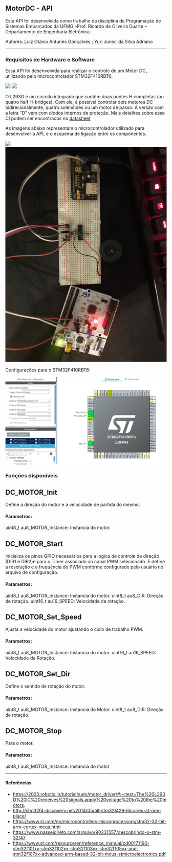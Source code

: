 ## MotorDC - API

Esta API foi desenvolvida como trabalho da disciplina de Programação de Sistemas Embarcados da UFMG –Prof. Ricardo de Oliveira Duarte –Departamento de Engenharia Eletrônica.

Autores: Luiz Otávio Antunes Gonçalves  ; Yuri Junior da Silva Adriano

---

### Requisitos de Hardware e Software

Essa API foi desenvolvida para realizar o controle de um Motor DC, utilizando pelo microcontrolador STM32F410RBT6. 

![](https://images.tcdn.com.br/img/img_prod/751846/motor_dc_775_12v_10_000_rpm_4113_1_b7a89ca9edc98ddc4b2647792ec60299.jpg)
![](http://www.bosontreinamentos.com.br/wp-content/uploads/2017/07/L293D-pinagem-420x374.jpg)


O L293D é um circuito integrado que contém duas pontes H completas (ou quatro half H-bridges). Com ele, é possível controlar dois motores DC bidirecionalmente, quatro solenóides ou um motor de passo. A versão com a letra “D” vem com diodos internos de proteção.
Mais detalhes sobre esse CI podem ser encontrados no [datasheet](https://www.ti.com/lit/ds/symlink/l293d.pdf?ts=1668284903413&ref_url=https%253A%252F%252Fwww.ti.com%252Fproduct%252FL293D)

As imagens abaixo representam o microcontrolador utilizado para desenvolver a API, e o esquema de ligação entre os componentes.

![](https://res.cloudinary.com/rsc/image/upload/b_auto,c_pad,dpr_1.0,f_auto,h_303,q_auto,w_540/c_pad,h_303,w_540/R9173766-01?pgw=1)
![](https://github.com/yurijun8/MotorDC_API/blob/master/Assembly.jpg)

Configurações para o STM32F410RBT6:

![](https://github.com/yurijun8/MotorDC_API/blob/master/config.jpg)


### Funções disponíveis

## DC_MOTOR_Init
Define a direção do motor e a velocidade de partida do mesmo.
#### Parametros:
  uint8_t au8_MOTOR_Instance: Instancia do motor.
  
  
## DC_MOTOR_Start
Inicializa os pinos GPIO necessários para a lógica de controle de direção (DIR1 e DIR2)e para o Timer associado ao canal PWM selecionado. E define a resolução e a frequência do PWM conforme configurado pelo usuário no arquivo de configuração.
#### Parametros:
   uint8_t au8_MOTOR_Instance: Instancia do motor.
   uint8_t au8_DIR: Direção de rotação.
   uint16_t au16_SPEED: Velocidade de rotação.
   
  
## DC_MOTOR_Set_Speed
Ajusta a velocidade do motor ajustando o ciclo de trabalho PWM.
#### Parametros:
   uint8_t au8_MOTOR_Instance: Instancia do motor.
   uint16_t au16_SPEED: Velocidade de Rotação.
  
 
 
## DC_MOTOR_Set_Dir
Define o sentido de rotação do motor.
#### Parametros:
  uint8_t au8_MOTOR_Instance: Instancia do Motor.
  uint8_t au8_DIR: Direção de rotação.



## DC_MOTOR_Stop
Para o motor.
#### Parametros:
   uint8_t au8_MOTOR_Instance: Instancia do motor
 
---
#### Referências

* https://2020.robotix.in/tutorial/auto/motor_driver/#:~:text=The%20L293D%20IC%20receives%20signals,apply%20voltage%20to%20the%20motors.
* http://stm32f4-discovery.net/2014/05/all-stm32f429-libraries-at-one-place/
* https://www.st.com/en/microcontrollers-microprocessors/stm32-32-bit-arm-cortex-mcus.html
* https://www.passeidireto.com/arquivo/90331557/descobrindo-o-stm-32/47
* https://www.st.com/resource/en/reference_manual/cd00171190-stm32f101xx-stm32f102xx-stm32f103xx-stm32f105xx-and-stm32f107xx-advanced-arm-based-32-bit-mcus-stmicroelectronics.pdf
